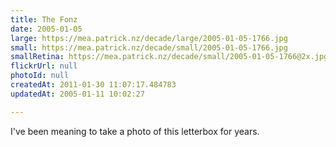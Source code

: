```yaml
---
title: The Fonz
date: 2005-01-05
large: https://mea.patrick.nz/decade/large/2005-01-05-1766.jpg
small: https://mea.patrick.nz/decade/small/2005-01-05-1766.jpg
smallRetina: https://mea.patrick.nz/decade/small/2005-01-05-1766@2x.jpg
flickrUrl: null
photoId: null
createdAt: 2011-01-30 11:07:17.484783
updatedAt: 2005-01-11 10:02:27

---
```

I've been meaning to take a photo of this letterbox for years.
